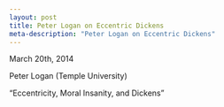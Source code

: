 ```yaml
---
layout: post
title: Peter Logan on Eccentric Dickens
meta-description: "Peter Logan on Eccentric Dickens"
---
```


March 20th, 2014

Peter Logan (Temple University)

“Eccentricity, Moral Insanity, and Dickens”